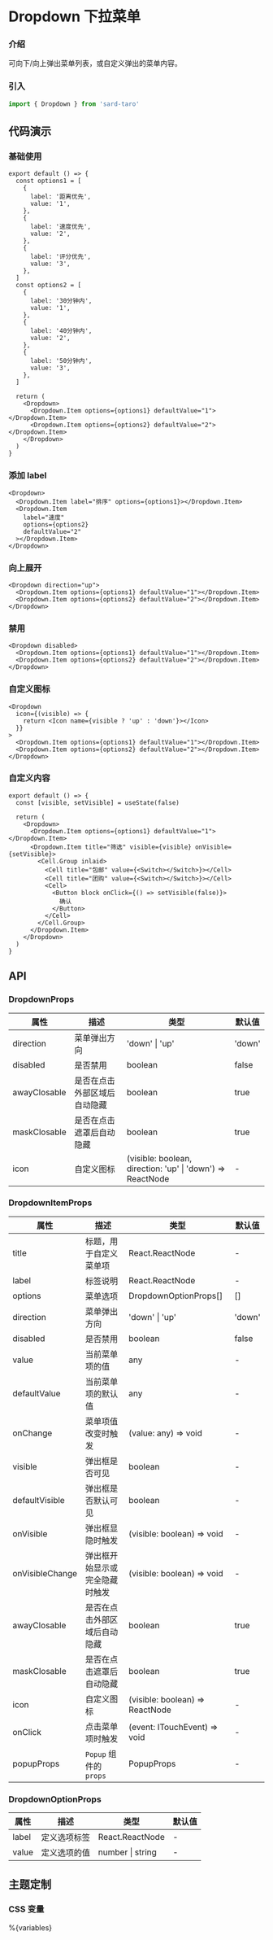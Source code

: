 # Dropdown 下拉菜单

### 介绍

可向下/向上弹出菜单列表，或自定义弹出的菜单内容。

### 引入

```js
import { Dropdown } from 'sard-taro'
```

## 代码演示

### 基础使用

```tsx
export default () => {
  const options1 = [
    {
      label: '距离优先',
      value: '1',
    },
    {
      label: '速度优先',
      value: '2',
    },
    {
      label: '评分优先',
      value: '3',
    },
  ]
  const options2 = [
    {
      label: '30分钟内',
      value: '1',
    },
    {
      label: '40分钟内',
      value: '2',
    },
    {
      label: '50分钟内',
      value: '3',
    },
  ]

  return (
    <Dropdown>
      <Dropdown.Item options={options1} defaultValue="1"></Dropdown.Item>
      <Dropdown.Item options={options2} defaultValue="2"></Dropdown.Item>
    </Dropdown>
  )
}
```

### 添加 label

```tsx
<Dropdown>
  <Dropdown.Item label="排序" options={options1}></Dropdown.Item>
  <Dropdown.Item
    label="速度"
    options={options2}
    defaultValue="2"
  ></Dropdown.Item>
</Dropdown>
```

### 向上展开

```tsx
<Dropdown direction="up">
  <Dropdown.Item options={options1} defaultValue="1"></Dropdown.Item>
  <Dropdown.Item options={options2} defaultValue="2"></Dropdown.Item>
</Dropdown>
```

### 禁用

```tsx
<Dropdown disabled>
  <Dropdown.Item options={options1} defaultValue="1"></Dropdown.Item>
  <Dropdown.Item options={options2} defaultValue="2"></Dropdown.Item>
</Dropdown>
```

### 自定义图标

```tsx
<Dropdown
  icon={(visible) => {
    return <Icon name={visible ? 'up' : 'down'}></Icon>
  }}
>
  <Dropdown.Item options={options1} defaultValue="1"></Dropdown.Item>
  <Dropdown.Item options={options2} defaultValue="2"></Dropdown.Item>
</Dropdown>
```

### 自定义内容

```tsx
export default () => {
  const [visible, setVisible] = useState(false)

  return (
    <Dropdown>
      <Dropdown.Item options={options1} defaultValue="1"></Dropdown.Item>
      <Dropdown.Item title="筛选" visible={visible} onVisible={setVisible}>
        <Cell.Group inlaid>
          <Cell title="包邮" value={<Switch></Switch>}></Cell>
          <Cell title="团购" value={<Switch></Switch>}></Cell>
          <Cell>
            <Button block onClick={() => setVisible(false)}>
              确认
            </Button>
          </Cell>
        </Cell.Group>
      </Dropdown.Item>
    </Dropdown>
  )
}
```

## API

### DropdownProps

| 属性         | 描述                         | 类型                                                       | 默认值 |
| ------------ | ---------------------------- | ---------------------------------------------------------- | ------ |
| direction    | 菜单弹出方向                 | 'down' \| 'up'                                             | 'down' |
| disabled     | 是否禁用                     | boolean                                                    | false  |
| awayClosable | 是否在点击外部区域后自动隐藏 | boolean                                                    | true   |
| maskClosable | 是否在点击遮罩后自动隐藏     | boolean                                                    | true   |
| icon         | 自定义图标                   | (visible: boolean, direction: 'up' \| 'down') => ReactNode | -      |

### DropdownItemProps

| 属性            | 描述                           | 类型                            | 默认值 |
| --------------- | ------------------------------ | ------------------------------- | ------ |
| title           | 标题，用于自定义菜单项         | React.ReactNode                 | -      |
| label           | 标签说明                       | React.ReactNode                 | -      |
| options         | 菜单选项                       | DropdownOptionProps[]           | []     |
| direction       | 菜单弹出方向                   | 'down' \| 'up'                  | 'down' |
| disabled        | 是否禁用                       | boolean                         | false  |
| value           | 当前菜单项的值                 | any                             | -      |
| defaultValue    | 当前菜单项的默认值             | any                             | -      |
| onChange        | 菜单项值改变时触发             | (value: any) => void            | -      |
| visible         | 弹出框是否可见                 | boolean                         | -      |
| defaultVisible  | 弹出框是否默认可见             | boolean                         | -      |
| onVisible       | 弹出框显隐时触发               | (visible: boolean) => void      | -      |
| onVisibleChange | 弹出框开始显示或完全隐藏时触发 | (visible: boolean) => void      | -      |
| awayClosable    | 是否在点击外部区域后自动隐藏   | boolean                         | true   |
| maskClosable    | 是否在点击遮罩后自动隐藏       | boolean                         | true   |
| icon            | 自定义图标                     | (visible: boolean) => ReactNode | -      |
| onClick         | 点击菜单项时触发               | (event: ITouchEvent) => void    | -      |
| popupProps      | `Popup` 组件的 `props`         | PopupProps                      | -      |

### DropdownOptionProps

| 属性  | 描述         | 类型             | 默认值 |
| ----- | ------------ | ---------------- | ------ |
| label | 定义选项标签 | React.ReactNode  | -      |
| value | 定义选项的值 | number \| string | -      |

## 主题定制

### CSS 变量

%{variables}
